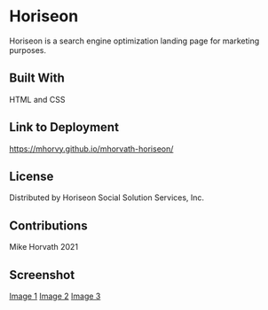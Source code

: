 # Horiseon 

Horiseon is a search engine optimization landing page for marketing purposes. 

## Built With

HTML and CSS

## Link to Deployment

https://mhorvy.github.io/mhorvath-horiseon/

## License

Distributed by Horiseon Social Solution Services, Inc.

## Contributions

Mike Horvath 2021

## Screenshot

[Image 1](Develop\assets\images\horiseon-screenshot-1.JPG)
[Image 2](Develop\assets\images\horiseon-screenshot-2.JPG)
[Image 3](Develop\assets\images\horiseon-screenshot-3.JPG)
